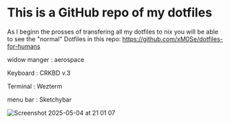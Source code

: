 # This is a GitHub repo of my dotfiles

As I beginn the prosses of transfering all my dotfiles to nix you will be able to see the "normal" Dotfiles in this repo: https://github.com/xM0Se/dotfiles-for-humans

widow manger : aerospace

Keyboard : CRKBD v.3

Terminal : Wezterm

menu bar : Sketchybar


![Screenshot 2025-05-04 at 21 01 07](https://github.com/user-attachments/assets/5ad5f75c-59d7-4e21-bfc5-5a5c8afb0b84)
